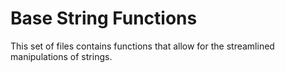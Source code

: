 # Base String Functions

This set of files contains functions that allow for the streamlined manipulations of strings.
